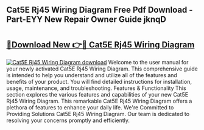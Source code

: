 ## Cat5E Rj45 Wiring Diagram Free Pdf Download - Part-EYY New Repair Owner Guide jknqD

# <h2><a href="http://dfrv6j.blite.top/?on=Cat5E+Rj45+Wiring+Diagram">🔗Download New 👉🔴 Cat5E Rj45 Wiring Diagram</a></h2>

[![Cat5E Rj45 Wiring Diagram download](https://i.imgur.com/lujVjoI.png)](http://dfrv6j.blite.top/?on=Cat5E+Rj45+Wiring+Diagram)
Welcome to the user manual for your newly activated Cat5E Rj45 Wiring Diagram. This comprehensive guide is intended to help you understand and utilize all of the features and benefits of your product. You will find detailed instructions for installation, usage, maintenance, and troubleshooting. Features & Functionality This section explores the various features and capabilities of your new Cat5E Rj45 Wiring Diagram. This remarkable Cat5E Rj45 Wiring Diagram offers a plethora of features to enhance your daily life. We're Committed to Providing Solutions Cat5E Rj45 Wiring Diagram. Our team is dedicated to resolving your concerns promptly and efficiently.
